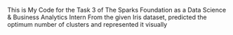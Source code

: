 This is My Code for the Task 3 of The Sparks Foundation as a Data Science & Business Analytics Intern
From the given Iris dataset, predicted the optimum number of clusters and represented it visually